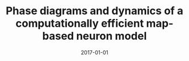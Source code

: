 ---
title: "Phase diagrams and dynamics of a computationally efficient map-based neuron model"
collection: publications
permalink: /publication/2017-01-01-Phase-diagrams-and-dynamics-of-a-computationally-efficient-map-based-neuron-model
date: 2017-01-01
venue: 'PLoS ONE'
paperurl: 'https://dx.doi.org/10.1371/journal.pone.0174621'
citation: ' <u>M. Girardi-Schappo</u>,  G. Bortolotto,  R. Stenzinger,  J. Gonsalves,  M. Tragtenberg, &quot;Phase diagrams and dynamics of a computationally efficient map-based neuron model.&quot; PLoS ONE, 2017.'
---